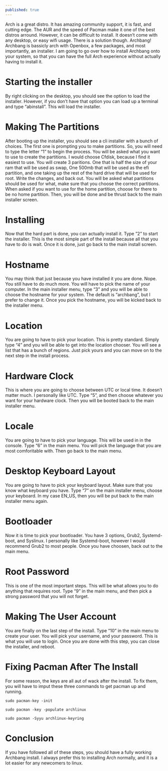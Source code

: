 ```yaml
---
published: true
---
```

Arch is a great distro. It has amazing community support, it is fast, and cutting edge. The AUR and the speed of Pacman make it one of the best distros arround. However, it can be difficult to install. It doesn’t come with any desktop, or easy wifi usage. There is a solution though. Archbang! Archbang is bassicly arch with Openbox, a few packages, and most importantly, an installer. I am going to go over how to install Archbang onto your system, so that you can have the full Arch experience without actually having to install it. 

# Starting the installer 

By right  clicking on the desktop, you should see the option to load the installer. However, if you don’t have that option you can load up a terminal and type “abinstall”. This will load the installer. 

# Making The Partitions 

After booting up the installer, you should see a cli installer with a bunch of choices. The first one is prompting you to make partitions. So, you will need to type the letter “1” to begin the process. 	You will be asked what you want to use to create the partitions. I would choose Cfdisk, because I find it easiest to use. You will create 3 paritions. One that is half the size of your ram that will be used as swap, One 500mb that will be used as the efi partition, and one taking up the rest of the hard drive that will be used for root. Write the changes, and back out. You will be asked what partitions should be used for what, make sure that you choose the correct partitions. When asked if you want to use for the home partition, choose for there to be no home partition. Then, you will be done and be thrust back to the main installer screen. 

# Installing

Now that the hard part is done, you can actually install it. Type ”2” to start the installer. This is the most simple part of the install because all that you have to do is wait. Once it is done, just go back to the main install screen. 

# Hostname
You may think that just because you have installed it you are done. Nope. You still have to do much more. You will have to pick the name of your computer. In the main installer menu, type “3” and you will be able to choose the hostname for your system. The default is “archbang”, but I prefer to change it. Once you pick the hostname, you will be kicked back to the installer menu. 

# Location

You are going to have to pick your location. This is pretty standard. Simply type “4” and you will be able to get into the location chooser. You will see a list that has a bunch of regions. Just pick yours and you can move on to the next step in the install process. 

# Hardware Clock

This is where you are going to choose between UTC or local time. It doesn’t matter much. I personally like UTC. Type “5”, and then choose whatever you want for your hardware clock. Then you will be booted back to the main installer menu. 

# Locale 

You are going to have to pick your language. This will be used in in the console. Type “6” in the main menu. You will pick the language that you are most comforitable with. Then go back to the main menu. 

# Desktop Keyboard Layout

You are going to have to pick your keyboard layout. Make sure that you know what keyboard you have. Type “7” on the main installer menu, choose your keyboard. In my case EN_US, then you will be put back to the main installer menu again. 

# Bootloader

Now it is time to pick your bootloader. You have 3 options, Grub2, Systemd-boot, and Syslinux. I personally like Systemd-boot, however I would recommend Grub2 to most people. Once you have choosen, back out to the main menu. 

# Root Password 

This is one of the most important steps. This will be what allows you to do anything that requires root. Type “9” in the main menu, and then pick a strong password that you will not forget. 

# Making The User Account 

You are finally on the last step of the install. Type “10” in the main menu to create your user. You will pick your username, and your password. This is what you will use to login. Once you are done with this step, you can close the installer, and reboot. 

# Fixing Pacman After The Install 

For some reason, the keys are all aut of wack after the install. To fix them, you will have to imput these three commands to get pacman up and running. 

	sudo pacman-key -init

	sudo pacman -key -populate archlinux 

	sudo pacman -Syyu archlinux-keyring

# Conclusion

If you have followed all of these steps, you should have a fully working Archbang install. I always prefer this to installing Arch normally, and it is a lot easier for any newcomers to linux.
